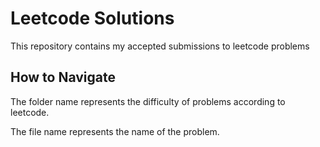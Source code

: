 # Leetcode Solutions
This repository contains my accepted submissions to leetcode problems

## How to Navigate
The folder name represents the difficulty of problems according to leetcode.

The file name represents the name of the problem.
